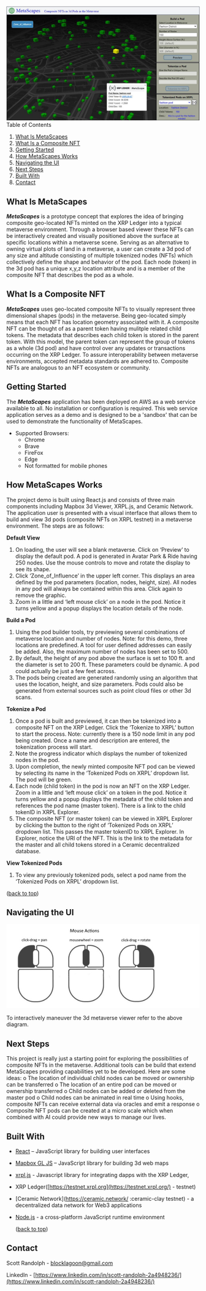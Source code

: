 ![image info](./img/metascapes.jpg)
Table of Contents
1.  [What Is MetaScapes](#what-is-metascapes)
2.  [What Is a Composite NFT](#what-is-a-composite-nft)
3.  [Getting Started](#getting-started)
4.  [How MetaScapes Works](#how-metascapes-works)
5.  [Navigating the UI](#navigating-the-ui)
6.  [Next Steps](#next-steps)
7.  [Built With](#built-with)
8.  [Contact](#contact)

What Is MetaScapes
-----------------
_**MetaScapes**_ is a prototype concept that explores the idea of bringing composite geo-located NFTs minted on the XRP Ledger into a typical metaverse environment.  Through a browser based viewer these NFTs can be interactively created and visually positioned above the surface at specific locations within a metaverse scene.  Serving as an alternative to owning virtual plots of land in a metaverse, a user can create a 3d pod of any size and altitude consisting of multiple tokenized nodes (NFTs) which collectively define the shape and behavior of the pod.  Each node (token) in the 3d pod has a unique x,y,z location attribute and is a member of the composite NFT that describes the pod as a whole.

What Is a Composite NFT
-------------------------
_**MetaScapes**_ uses geo-located composite NFTs to visually represent three dimensional shapes (pods) in the metaverse. Being geo-located simply means that each NFT has location geometry associated with it. A composite NFT can be thought of as a parent token having mulitple related child tokens.  The metadata that describes each child token is stored in the parent token.  With this model, the parent token can represent the group of tokens as a whole (3d pod) and have control over any updates or transactions occurring on the XRP Ledger.  To assure interoperability between metaverse environments, accepted metadata standards are adhered to.  Composite NFTs are analogous to an NFT ecosystem or community.

Getting Started
---------------
The _**MetaScapes**_ application has been deployed on AWS as a web service available to all. No installation or configuration is required. This web service application serves as a demo and is designed to be a 'sandbox' that can be used to demonstrate the functionality of MetaScapes.

*   Supported Browsers:
    *   Chrome
    *   Brave
    *   FireFox
    *   Edge
    *   Not formatted for mobile phones


How MetaScapes Works
--------------------
The project demo is built using React.js and consists of three main components including Mapbox 3d Viewer, XRPL.js, and Ceramic Network.  The application user is presented with a visual interface that allows them to build and view 3d pods (composite NFTs on XRPL testnet) in a metaverse environment.  The steps are as follows:

**Default View**
   1.	On loading, the user will see a blank metaverse.  Click on ‘Preview’ to display the default pod.  A pod is generated in Avatar Park & Ride having 250 nodes.  Use       the mouse controls to move and rotate the display to see its shape.
   2.	Click ‘Zone_of_Influence’ in the upper left corner.  This displays an area defined by the pod parameters (location, nodes, height, size).  All nodes in any pod         will always be contained within this area.  Click again to remove the graphic.
   3.	Zoom in a little and ‘left mouse click’ on a node in the pod.  Notice it turns yellow and a popup displays the location details of the node.
   
**Build a Pod**
   1.	Using the pod builder tools, try previewing several combinations of metaverse location and number of nodes.  Note: for this demo, three locations are predefined.       A tool for user defined addresses can easily be added.  Also, the maximum number of nodes has been set to 500.
   2.	By default, the height of any pod above the surface is set to 100 ft. and the diameter is set to 200 ft.  These parameters could be dynamic.  A pod could               actually be just a few feet across.
   3.	The pods being created are generated randomly using an algorithm that uses the location, height, and size parameters.  Pods could also be generated from external       sources such as point cloud files or other 3d scans.
   
**Tokenize a Pod**
   1.	Once a pod is built and previewed, it can then be tokenized into a composite NFT on the XRP Ledger.  Click the ‘Tokenize to XRPL’ button to start the process.          Note: currently there is a 150 node limit in any  pod being created.  Once a name and description are entered, the tokenization process will start.
   2.	Note the progress indicator which displays the number of tokenized nodes in the pod.
   3.	Upon completion, the newly minted composite NFT pod can be viewed by selecting its name in the ‘Tokenized Pods on XRPL’ dropdown list.  The pod will be green.
   4.	Each node (child token) in the pod is now an NFT on the XRP Ledger.  Zoom in a little and ‘left mouse click’ on a token in the pod.  Notice it turns yellow and a       popup displays the metadata of the child token and references the pod name (master token).  There is a link to the child tokenID in XRPL Explorer.
   5.	The composite NFT (or master token) can be viewed in XRPL Explorer by clicking the button to the right of ‘Tokenized Pods on XRPL’ dropdown list.  This passes         the master tokenID to XRPL Explorer.  In Explorer, notice the URI of the NFT.  This is the link to the metadata for the master and all child tokens stored in a         Ceramic decentralized database.

**View Tokenized Pods**
   1.	To view any previously tokenized pods, select a pod name from the ‘Tokenized Pods on XRPL’ dropdown list.
   
   ([back to top](#top))

Navigating the UI
-----------------
![image info](./img/mouse-wheel.jpg)

To interactively maneuver the 3d metaverse viewer refer to the above diagram.
 
Next Steps
-------
This  project is really just a starting point for exploring the possibilities of composite NFTs in the metaverse.  Additional tools can be build that extend MetaScapes providing capabilities yet to be developed.  Here are some ideas:
o	The  location of individual child nodes can be moved or ownership can be transferred
o	The location of an entire pod can be moved or ownership transferred
o	Child nodes can be added or deleted from the master pod
o	Child nodes can be animated in real time
o	Using hooks, composite NFTs can receive external data via oracles and emit a response
o	Composite NFT pods can be created at a micro scale which when combined with AI could provide new ways to manage our lives.


Built With
----------
*   [React](https://reactjs.org/) – JavaScript library for building user interfaces
*   [Mapbox GL JS](https://mapbox.com/) – JavaScript library for building 3d web maps
*   [xrpl.js](https://xrpl.org/) - Javascript library for integrating dapps with the XRP Ledger,
*   XRP Ledger([https://testnet.xrpl.org](https://testnet.xrpl.org/) - testnet)
*   [Ceramic Network](https://ceramic.network/ :ceramic-clay testnet) - a decentralized data network for Web3 applications
*   [Node.js](https://nodejs.org/en/) - a cross-platform JavaScript runtime environment
    
    ([back to top](#top))

Contact
-------
Scott Randolph - [blocklagoon@gmail.com](mailto:blocklagoon@gmail.com)

LinkedIn - [https://www.linkedin.com/in/scott-randolph-2a4948236/](https://www.linkedin.com/in/scott-randolph-2a4948236/)
